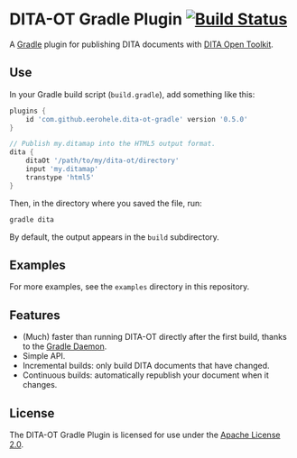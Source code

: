 # DITA-OT Gradle Plugin [![Build Status](https://travis-ci.org/eerohele/dita-ot-gradle.svg?branch=master)](https://travis-ci.org/eerohele/dita-ot-gradle)

A [Gradle] plugin for publishing DITA documents with [DITA Open Toolkit].

## Use

In your Gradle build script (`build.gradle`), add something like this:

```gradle
plugins {
    id 'com.github.eerohele.dita-ot-gradle' version '0.5.0'
}

// Publish my.ditamap into the HTML5 output format.
dita {
    ditaOt '/path/to/my/dita-ot/directory'
    input 'my.ditamap'
    transtype 'html5'
}
```

Then, in the directory where you saved the file, run:

```bash
gradle dita
```

By default, the output appears in the `build` subdirectory.

## Examples

For more examples, see the `examples` directory in this repository.

## Features

- (Much) faster than running DITA-OT directly after the first build, thanks to the [Gradle Daemon].
- Simple API.
- Incremental builds: only build DITA documents that have changed.
- Continuous builds: automatically republish your document when it changes.

## License

The DITA-OT Gradle Plugin is licensed for use under the [Apache License 2.0].

[Apache License 2.0]: https://www.apache.org/licenses/LICENSE-2.0.html
[DITA Open Toolkit]: https://www.dita-ot.org
[Gradle]: https://gradle.org
[Gradle Daemon]: https://docs.gradle.org/current/userguide/gradle_daemon.html
